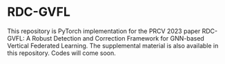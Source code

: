 # RDC-GVFL
This repository is PyTorch implementation for the PRCV 2023 paper RDC-GVFL: A Robust Detection and Correction Framework for GNN-based Vertical Federated Learning.
The supplemental material is also available in this repository.
Codes will come soon.
